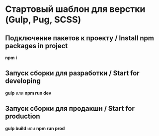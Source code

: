 # Стартовый шаблон для верстки (Gulp, Pug, SCSS)

## Подключение пакетов к проекту / Install npm packages in project

**npm i**

## Запуск сборки для разработки / Start for developing

**gulp** или **npm run dev**

## Запуск сборки для продакшн / Start for production

**gulp build** или **npm run prod**
